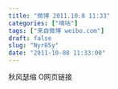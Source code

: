 ```yaml
---
title: "微博 2011.10.8 11:33"
categories: ["嘀咕"]
tags: ["来自微博 weibo.com"]
draft: false
slug: "Nyr85y"
date: "2011-10-08 11:33:00"
---
```


<p>秋风瑟缩 O网页链接 ​​​​</p>

